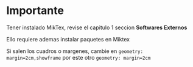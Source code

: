 # Importante
Tener instalado MikTex, revise el capitulo 1 seccion **Softwares Externos**

Ello requiere ademas instalar paquetes en Miktex

Si salen los cuadros o margenes, cambie en  `geometry: margin=2cm,showframe` por este otro  `geometry: margin=2cm`
